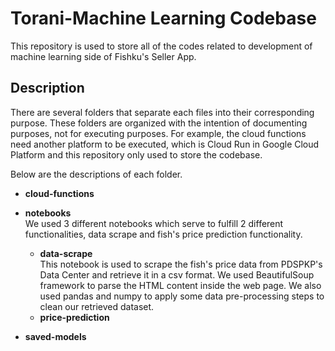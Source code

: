 # Torani-Machine Learning Codebase

This repository is used to store all of the codes related to development of machine learning side of Fishku's Seller App.

## Description
There are several folders that separate each files into their corresponding purpose. These folders are organized with the intention of documenting purposes, not for executing purposes. For example, the cloud functions need another platform to be executed, which is Cloud Run in Google Cloud Platform and this repository only used to store the codebase.

Below are the descriptions of each folder.

* **cloud-functions**

* **notebooks**  
We used 3 different notebooks which serve to fulfill 2 different functionalities, data scrape and fish's price prediction functionality.
    * **data-scrape**  
    This notebook is used to scrape the fish's price data from PDSPKP's Data Center and retrieve it in a csv format. We used BeautifulSoup framework to parse the HTML content inside the web page. We also used pandas and numpy to apply some data pre-processing steps to clean our retrieved dataset.
    * **price-prediction**
* **saved-models**
